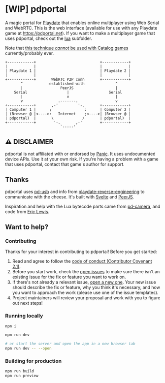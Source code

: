 # [WIP] pdportal

A magic portal for [Playdate](https://play.date) that enables online multiplayer using Web Serial and WebRTC. This is the web interface (available for use with any Playdate game at https://pdportal.net). If you want to make a multiplayer game that uses pdportal, check out the [lua](./lua) subfolder.

Note that [this technique _cannot_ be used with Catalog games](https://github.com/cranksters/playdate-reverse-engineering/blob/main/usb/usb.md#eval) currently/probably ever.

```
+------------+                             +------------+
|            |                             |            |
| Playdate 1 |                             | Playdate 2 |
|            |                             |            |
+------------+       WebRTC P2P conn       +------------+
       ^            established with              ^
       |                 PeerJS                   |
    Serial                  |                  Serial
       |                    v                     |
       v                .-------.                 v
+------------+       ,-'         '-.       +------------+
| Computer 1 |      ;               :      | Computer 2 |
| (Browser @ |<---->:   Internet    ;<---->| (Browser @ |
| pdportal)  |       \             /       | pdportal)  |
+------------+        '-.       ,-'        +------------+
                         `-----'
```

## ⚠️ DISCLAIMER

pdportal is not affiliated with or endorsed by [Panic](https://panic.com). It uses undocumented device APIs. Use it at your own risk. If you're having a problem with a game that uses pdportal, contact that game's author for support.

## Thanks

pdportal uses [pd-usb](https://github.com/cranksters/pd-usb) and info from [playdate-reverse-engineering](https://github.com/cranksters/playdate-reverse-engineering) to communicate with the cheese. It's built with [Svelte](https://svelte.dev/) and [PeerJS](https://peerjs.com/).

Inspiration and help with the Lua bytecode parts came from [pd-camera](https://github.com/t0mg/pd-camera), and code from [Eric Lewis](https://gist.github.com/ericlewis/43d07016275308de11a5519466deea85).

## Want to help?

### Contributing

Thanks for your interest in contributing to pdportal! Before you get started:

1. Read and agree to follow the [code of conduct (Contributor Covenant 2.1)]('./CODE_OF_CONDUCT.md').
2. Before you start work, check the [open issues](https://github.com/strawdynamics/pdportal/issues) to make sure there isn't an existing issue for the fix or feature you want to work on.
3. If there's not already a relevant issue, [open a new one](https://github.com/strawdynamics/pdportal/issues/new). Your new issue should describe the fix or feature, why you think it's necessary, and how you want to approach the work (please use one of the issue templates).
4. Project maintainers will review your proposal and work with you to figure out next steps!

### Running locally

```bash
npm i

npm run dev

# or start the server and open the app in a new browser tab
npm run dev -- --open
```

### Building for production

```bash
npm run build
npm run preview
```
